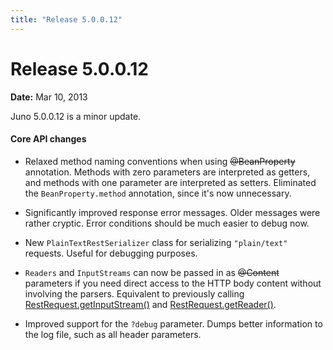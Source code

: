 ```yaml
---
title: "Release 5.0.0.12"
---
```


# Release 5.0.0.12

**Date:** Mar 10, 2013

Juno 5.0.0.12 is a minor update.

#### Core API changes

- Relaxed method naming conventions when using ~~@BeanProperty~~ annotation. Methods with zero parameters are interpreted as getters, and methods with one parameter are interpreted as setters. Eliminated the `BeanProperty.method` annotation, since it's now unnecessary.

- Significantly improved response error messages. Older messages were rather cryptic. Error conditions should be much easier to debug now.

- New `PlainTextRestSerializer` class for serializing `"plain/text"` requests. Useful for debugging purposes.

- `Readers` and `InputStreams` can now be passed in as ~~@Content~~ parameters if you need direct access to the HTTP body content without involving the parsers. Equivalent to previously calling [RestRequest.getInputStream()]({{API_DOCS}}/oajr/RestRequest#getInputStream().html) and [RestRequest.getReader()]({{API_DOCS}}/oajr/RestRequest#getReader().html).

- Improved support for the `?debug` parameter. Dumps better information to the log file, such as all header parameters.

